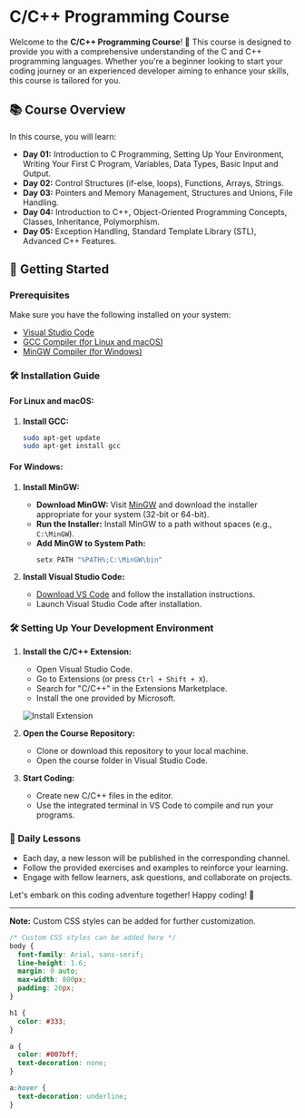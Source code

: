 # C/C++ Programming Course

Welcome to the **C/C++ Programming Course**! 🚀 This course is designed to provide you with a comprehensive understanding of the C and C++ programming languages. Whether you're a beginner looking to start your coding journey or an experienced developer aiming to enhance your skills, this course is tailored for you.

## 📚 Course Overview

In this course, you will learn:

- **Day 01:** Introduction to C Programming, Setting Up Your Environment, Writing Your First C Program, Variables, Data Types, Basic Input and Output.
- **Day 02:** Control Structures (if-else, loops), Functions, Arrays, Strings.
- **Day 03:** Pointers and Memory Management, Structures and Unions, File Handling.
- **Day 04:** Introduction to C++, Object-Oriented Programming Concepts, Classes, Inheritance, Polymorphism.
- **Day 05:** Exception Handling, Standard Template Library (STL), Advanced C++ Features.

## 🚀 Getting Started

### Prerequisites

Make sure you have the following installed on your system:

- [Visual Studio Code](https://code.visualstudio.com/download)
- [GCC Compiler (for Linux and macOS)](https://gcc.gnu.org/install/index.html)
- [MinGW Compiler (for Windows)](https://mingw-w64.org/doku.php/download)

### 🛠️ Installation Guide

#### **For Linux and macOS:**

1. **Install GCC:**
   ```sh
   sudo apt-get update
   sudo apt-get install gcc
   ```

#### **For Windows:**

1. **Install MinGW:**

   - **Download MinGW:** Visit [MinGW](https://mingw-w64.org/doku.php/download) and download the installer appropriate for your system (32-bit or 64-bit).
   - **Run the Installer:** Install MinGW to a path without spaces (e.g., `C:\MinGW`).
   - **Add MinGW to System Path:**
     ```sh
     setx PATH "%PATH%;C:\MinGW\bin"
     ```

2. **Install Visual Studio Code:**
   - [Download VS Code](https://code.visualstudio.com/download) and follow the installation instructions.
   - Launch Visual Studio Code after installation.

### 🛠️ Setting Up Your Development Environment

1. **Install the C/C++ Extension:**

   - Open Visual Studio Code.
   - Go to Extensions (or press `Ctrl + Shift + X`).
   - Search for "C/C++" in the Extensions Marketplace.
   - Install the one provided by Microsoft.

   ![Install Extension](images/install_extension.png)

2. **Open the Course Repository:**

   - Clone or download this repository to your local machine.
   - Open the course folder in Visual Studio Code.

3. **Start Coding:**
   - Create new C/C++ files in the editor.
   - Use the integrated terminal in VS Code to compile and run your programs.

### 📅 Daily Lessons

- Each day, a new lesson will be published in the corresponding channel.
- Follow the provided exercises and examples to reinforce your learning.
- Engage with fellow learners, ask questions, and collaborate on projects.

Let's embark on this coding adventure together! Happy coding! 🎉

---

**Note:** Custom CSS styles can be added for further customization.

```css
/* Custom CSS styles can be added here */
body {
  font-family: Arial, sans-serif;
  line-height: 1.6;
  margin: 0 auto;
  max-width: 800px;
  padding: 20px;
}

h1 {
  color: #333;
}

a {
  color: #007bff;
  text-decoration: none;
}

a:hover {
  text-decoration: underline;
}
```
